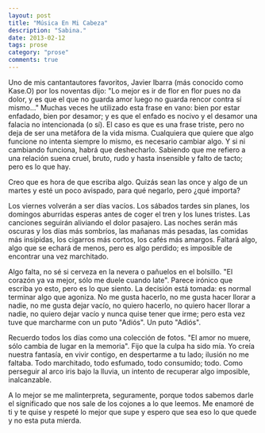 ```yaml
---
layout: post
title: "Música En Mi Cabeza"
description: "Sabina."
date: 2013-02-12
tags: prose
category: "prose"
comments: true
---
```


Uno de mis cantantautores favoritos, Javier Ibarra (más conocido como Kase.O) por los noventas dijo: "Lo mejor es ir de flor en flor pues no da dolor, y es que el que no guarda amor luego no guarda rencor contra sí mismo..." Muchas veces he utilizado esta frase en vano: bien por estar enfadado, bien por desamor; y es que el enfado es nocivo y el desamor una falacia no intencionada (o sí). El caso es que es una frase triste, pero no deja de ser una metáfora de la vida misma. Cualquiera que quiere que algo funcione no intenta siempre lo mismo, es necesario cambiar algo. Y si ni cambiando funciona, habrá que deshecharlo. Sabiendo que me refiero a una relación suena cruel, bruto, rudo y hasta insensible y falto de tacto; pero es lo que hay.

Creo que es hora de que escriba algo. Quizás sean las once y algo de un martes y esté un poco avispado, para qué negarlo, pero ¿qué importa?

Los viernes volverán a ser días vacíos. Los sábados tardes sin planes, los domingos aburridas esperas antes de coger el tren y los lunes tristes. Las canciones seguirán aliviando el dolor pasajero. Las noches serán más oscuras y los días más sombríos, las mañanas más pesadas, las comidas más insípidas, los cigarros más cortos, los cafés más amargos. Faltará algo, algo que se echará de menos, pero es algo perdido; es imposible de encontrar una vez marchitado.

Algo falta, no sé si cerveza en la nevera o pañuelos en el bolsillo. "El corazón ya va mejor, sólo me duele cuando late". Parece irónico que escriba yo esto, pero es lo que siento. La decisión está tomada: es normal terminar algo que agoniza. No me gusta hacerlo, no me gusta hacer llorar a nadie, no me gusta dejar vacío, no quiero hacerlo, no quiero hacer llorar a nadie, no quiero dejar vacío y nunca quise tener que irme; pero esta vez tuve que marcharme con un puto "Adiós". Un puto "Adiós".

Recuerdo todos los días como una colección de fotos. "El amor no muere, sólo cambia de lugar en la memoria". Fijo que la culpa ha sido mía. Yo creía nuestra fantasía, en vivir contigo, en despertarme a tu lado; ilusión no me faltaba. Todo marchitado, todo esfumado, todo consumido; todo. Como perseguir al arco iris bajo la lluvia, un intento de recuperar algo imposible, inalcanzable.

A lo mejor se me malinterpreta, seguramente, porque todos sabemos darle el significado que nos sale de los cojones a lo que leemos. Me enamoré de ti y te quise y respeté lo mejor que supe y espero que sea eso lo que quede y no esta puta mierda.

